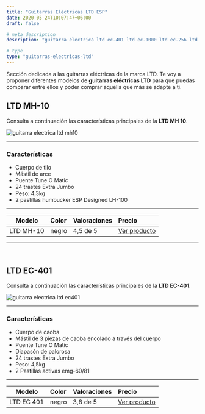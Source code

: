 ```yaml
---
title: "Guitarras Eléctricas LTD ESP"
date: 2020-05-24T10:07:47+06:00
draft: false

# meta description
description: "guitarra electrica ltd ec-401 ltd ec-1000 ltd ec-256 ltd ec-50 ltd ec-10 esp"

# type
type: "guitarras-electricas-ltd"
---
```


Sección dedicada a las guitarras eléctricas de la marca LTD. Te voy a proponer diferentes modelos de **guitarras eléctricas LTD** para que puedas comparar entre ellos y poder comprar aquella que más se adapte a ti.

## LTD MH-10

Consulta a continuación las características principales de la **LTD MH 10**.

![guitarra electrica ltd mh10](../../images/post/LTD_MH_10_opt.png)

<hr>

### Características

* Cuerpo de tilo
* Mástil de arce
* Puente Tune O Matic
* 24 trastes Extra Jumbo
* Peso: 4,3kg
* 2 pastillas humbucker ESP Designed LH-100

<hr>

| Modelo        | Color    | Valoraciones | Precio |      
| ------------- |:-------------|:-------------|:-------------
| LTD MH-10	   	   | negro | 4,5 de 5 | [Ver producto](https://amzn.to/3bP0q5p)		

<hr>

&nbsp;

## LTD EC-401

Consulta a continuación las características principales de la **LTD EC-401**.

![guitarra electrica ltd ec401](../../images/post/ltd-ec-401.png)

<hr>

### Características

* Cuerpo de caoba
* Mástil de 3 piezas de caoba encolado a través del cuerpo
* Puente Tune O Matic
* Diapasón de palorosa
* 24 trastes Extra Jumbo
* Peso: 4,5kg
* 2 Pastillas activas emg-60/81

<hr>

| Modelo        | Color    | Valoraciones | Precio |      
| ------------- |:-------------|:-------------|:-------------
| LTD EC 401	| negro | 3,8 de 5 | [Ver producto](https://amzn.to/3epa4xl)